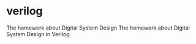 # verilog
The homework about Digital System Design
The homework about Digital System Design in Verilog.
